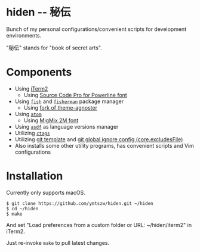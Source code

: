 # hiden -- 秘伝

Bunch of my personal configurations/convenient scripts for development environments.

"秘伝" stands for "book of secret arts".

# Components

- Using [iTerm2](https://www.iterm2.com/)
    - Using [Source Code Pro for Powerline font](https://github.com/powerline/fonts)
- Using [`fish`](https://github.com/fish-shell/fish-shell)
  and [`fisherman`](https://github.com/fisherman/fisherman) package manager
    - Using [fork of theme-agnoster](https://github.com/ymtszw/theme-agnoster)
- Using [`atom`](https://atom.io/)
    - Using [MigMix 2M font](http://mix-mplus-ipa.osdn.jp/migmix/)
- Using [`asdf`](https://github.com/asdf-vm/asdf) as language versions manager
- Utilizing [`ctags`](http://ctags.sourceforge.net/)
- Utilizing [git template](https://git-scm.com/docs/git-init#_template_directory)
  and [git global ignore config (core.excludesFile)](https://git-scm.com/docs/git-config#git-config-coreexcludesFile)
- Also installs some other utility programs, has convenient scripts and Vim configurations


# Installation

Currently only supports macOS.

```
$ git clone https://github.com/ymtszw/hiden.git ~/hiden
$ cd ~/hiden
$ make
```

And set "Load preferences from a custom folder or URL: ~/hiden/iterm2" in iTerm2.

Just re-invoke `make` to pull latest changes.
